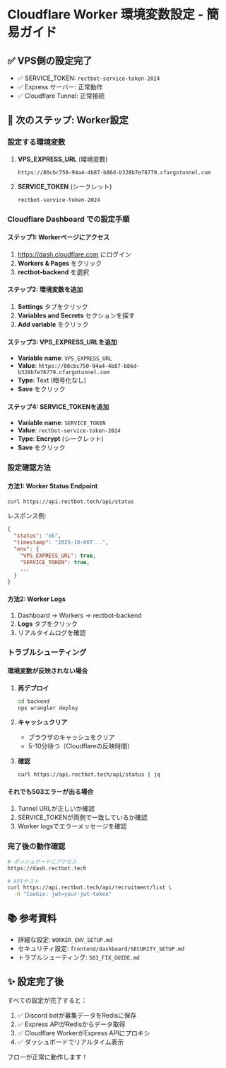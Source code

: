 # Cloudflare Worker 環境変数設定 - 簡易ガイド

## ✅ VPS側の設定完了
- ✅ SERVICE_TOKEN: `rectbot-service-token-2024`
- ✅ Express サーバー: 正常動作
- ✅ Cloudflare Tunnel: 正常接続

## 🔧 次のステップ: Worker設定

### 設定する環境変数

1. **VPS_EXPRESS_URL** (環境変数)
   ```
   https://80cbc750-94a4-4b87-b86d-b328b7e76779.cfargotunnel.com
   ```

2. **SERVICE_TOKEN** (シークレット)
   ```
   rectbot-service-token-2024
   ```

### Cloudflare Dashboard での設定手順

#### ステップ1: Workerページにアクセス
1. https://dash.cloudflare.com にログイン
2. **Workers & Pages** をクリック
3. **rectbot-backend** を選択

#### ステップ2: 環境変数を追加

1. **Settings** タブをクリック
2. **Variables and Secrets** セクションを探す
3. **Add variable** をクリック

#### ステップ3: VPS_EXPRESS_URLを追加

- **Variable name**: `VPS_EXPRESS_URL`
- **Value**: `https://80cbc750-94a4-4b87-b86d-b328b7e76779.cfargotunnel.com`
- **Type**: Text (暗号化なし)
- **Save** をクリック

#### ステップ4: SERVICE_TOKENを追加

- **Variable name**: `SERVICE_TOKEN`
- **Value**: `rectbot-service-token-2024`
- **Type**: **Encrypt** (シークレット)
- **Save** をクリック

### 設定確認方法

#### 方法1: Worker Status Endpoint
```bash
curl https://api.rectbot.tech/api/status
```

レスポンス例:
```json
{
  "status": "ok",
  "timestamp": "2025-10-06T...",
  "env": {
    "VPS_EXPRESS_URL": true,
    "SERVICE_TOKEN": true,
    ...
  }
}
```

#### 方法2: Worker Logs
1. Dashboard → Workers → rectbot-backend
2. **Logs** タブをクリック
3. リアルタイムログを確認

### トラブルシューティング

#### 環境変数が反映されない場合

1. **再デプロイ**
   ```bash
   cd backend
   npx wrangler deploy
   ```

2. **キャッシュクリア**
   - ブラウザのキャッシュをクリア
   - 5-10分待つ（Cloudflareの反映時間）

3. **確認**
   ```bash
   curl https://api.rectbot.tech/api/status | jq
   ```

#### それでも503エラーが出る場合

1. Tunnel URLが正しいか確認
2. SERVICE_TOKENが両側で一致しているか確認
3. Worker logsでエラーメッセージを確認

### 完了後の動作確認

```bash
# ダッシュボードにアクセス
https://dash.rectbot.tech

# APIテスト
curl https://api.rectbot.tech/api/recruitment/list \
  -H "Cookie: jwt=your-jwt-token"
```

## 📚 参考資料

- 詳細な設定: `WORKER_ENV_SETUP.md`
- セキュリティ設定: `frontend/dashboard/SECURITY_SETUP.md`
- トラブルシューティング: `503_FIX_GUIDE.md`

## ✨ 設定完了後

すべての設定が完了すると：

1. ✅ Discord botが募集データをRedisに保存
2. ✅ Express APIがRedisからデータ取得
3. ✅ Cloudflare WorkerがExpress APIにプロキシ
4. ✅ ダッシュボードでリアルタイム表示

フローが正常に動作します！